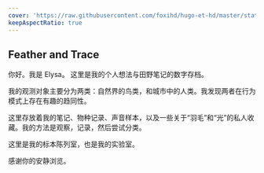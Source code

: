 ```yaml
---
cover: 'https://raw.githubusercontent.com/foxihd/hugo-et-hd/master/static/svg/flowlines/22.svg'
keepAspectRatio: true
---
```


## Feather and Trace

你好。我是 Elysa。
这里是我的个人想法与田野笔记的数字存档。

我的观测对象主要分为两类：自然界的鸟类，和城市中的人类。我发现两者在行为模式上存在有趣的趋同性。

这里存放着我的笔记、物种记录、声音样本，以及一些关于“羽毛”和“光”的私人收藏。我的方法是观察，记录，然后尝试分类。

这里是我的标本陈列室，也是我的实验室。

感谢你的安静浏览。